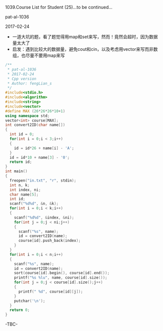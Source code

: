 1039.Course List for Student (25)...to be continued...

pat-al-1036

2017-02-24

- 一道大坑的题，看了题觉得用map和set来写，然而！竟然会超时，因为数据量太大了
- 启发：遇到比较大的数据量，避免cout和cin，以及考虑用vector来写而非数组，也尽量不要用map来写

```c++
/**
 * pat-al-1036
 * 2017-02-24
 * Cpp version
 * Author: fengLian_s
 */
#include<stdio.h>
#include<algorithm>
#include<string>
#include<vector>
#define MAX (26*26*26*10+1)
using namespace std;
vector<int> course[MAX];
int convert2ID(char name[])
{
  int id = 0;
  for(int i = 0;i < 3;i++)
  {
    id = id*26 + name[i] - 'A';
  }
  id = id*10 + name[3] - '0';
  return id;
}
int main()
{
  freopen("in.txt", "r", stdin);
  int n, k;
  int index, ni;
  char name[5];
  int id;
  scanf("%d%d", &n, &k);
  for(int i = 0;i < k;i++)
  {
    scanf("%d%d", &index, &ni);
    for(int j = 0;j < ni;j++)
    {
      scanf("%s", name);
      id = convert2ID(name);
      course[id].push_back(index);
    }
  }
  for(int i = 0;i < n;i++)
  {
    scanf("%s", name);
    id = convert2ID(name);
    sort(course[id].begin(), course[id].end());
    printf("%s %lu", name, course[id].size());
    for(int j = 0;j < course[id].size();j++)
    {
      printf(" %d", course[id][j]);
    }
    putchar('\n');
  }
  return 0;
}
```
-TBC-
